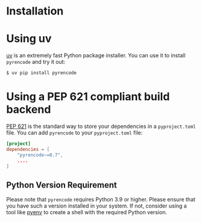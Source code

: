 # Installation

# Using uv

[uv] is an extremely fast Python package installer.
You can use it to install `pyrencode` and try it out:

```console
$ uv pip install pyrencode
```

# Using a PEP 621 compliant build backend

[PEP 621] is the standard way to store your dependencies in a `pyproject.toml` file.
You can add `pyrencode` to your `pyproject.toml` file:

```toml
[project]
dependencies = [
    "pyrencode~=0.7",
    ....
]
```

## Python Version Requirement

Please note that `pyrencode` requires Python 3.9 or higher. Please ensure
that you have such a version installed in your system. If not,
consider using a tool like [pyenv] to create a shell with the required Python version.

[uv]: https://github.com/astral-sh/uv
[PEP 621]: https://peps.python.org/pep-0621/
[pyenv]: https://github.com/pyenv/pyenv
